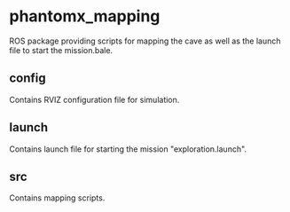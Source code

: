 # phantomx_mapping 

ROS package providing scripts for mapping the cave as well as the launch file to start the mission.bale. 

## config 

Contains RVIZ configuration file for simulation.

## launch 

Contains launch file for starting the mission "exploration.launch".

## src

Contains mapping scripts.
